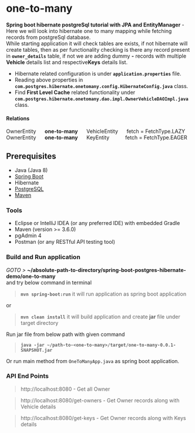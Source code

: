 # one-to-many

**Spring boot hibernate postgreSql tutorial with JPA and EntityManager** - 
Here we will look into hibernate one to many mapping while fetching records from postgreSql database.  
While starting application it will check tables are exists, if not hibernate will create tables,
then as per functionality checking is there any record present in **`owner_details`** table, 
if not we are adding dummy **-** records with multiple **Vehicle** details list and respective**Keys** details list.    

- Hibernate related configuration is under **`application.properties`** file.
- Reading above properties in **`com.postgres.hibernate.onetomany.config.HibernateConfig.java`** class.
- Find **First Level Cache** related functionality under **`com.postgres.hibernate.onetomany.dao.impl.OwnerVehicleDAOImpl.java`** class.


#### Relations
OwnerEntity   &nbsp;&nbsp;&nbsp;&nbsp;   **one-to-many**   &nbsp;&nbsp;&nbsp;&nbsp;   VehicleEntity   &nbsp;&nbsp;&nbsp;&nbsp;                               fetch = FetchType.LAZY   
OwnerEntity   &nbsp;&nbsp;&nbsp;&nbsp;   **one-to-many**   &nbsp;&nbsp;&nbsp;&nbsp;   KeyEntity       &nbsp;&nbsp;&nbsp;&nbsp;&nbsp;&nbsp;&nbsp;&nbsp;&nbsp; fetch = FetchType.EAGER   


## Prerequisites 
- Java (Java 8)
- [Spring Boot](https://spring.io/projects/spring-boot)
- Hibernate
- [PostgreSQL](https://www.postgresql.org/docs/)
- [Maven](https://maven.apache.org/guides/index.html)


### Tools
- Eclipse or IntelliJ IDEA (or any preferred IDE) with embedded Gradle
- Maven (version >= 3.6.0)
- pgAdmin 4
- Postman (or any RESTful API testing tool)


###  Build and Run application
_GOTO >_ **~/absolute-path-to-directory/spring-boot-postgres-hibernate-demo/one-to-many**  
and try below command in terminal
> **```mvn spring-boot:run```** it will run application as spring boot application

or
> **```mvn clean install```** it will build application and create **jar** file under target directory 

Run jar file from below path with given command
> **```java -jar ~/path-to-<one-to-many>/target/one-to-many-0.0.1-SNAPSHOT.jar```**

Or run main method from `OneToManyApp.java` as spring boot application.


### API End Points

> http://localhost:8080 - Get all Owner 


> http://localhost:8080/get-owners - Get Owner records along with Vehicle details  


> http://localhost:8080/get-keys - Get Owner records along with Keys details
